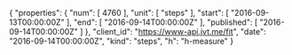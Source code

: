 {
  "properties": {
    "num": [
      4760
    ],
    "unit": [
      "steps"
    ],
    "start": [
      "2016-09-13T00:00:00Z"
    ],
    "end": [
      "2016-09-14T00:00:00Z"
    ],
    "published": [
      "2016-09-14T00:00:00Z"
    ]
  },
  "client_id": "https://www-api.jvt.me/fit",
  "date": "2016-09-14T00:00:00Z",
  "kind": "steps",
  "h": "h-measure"
}
